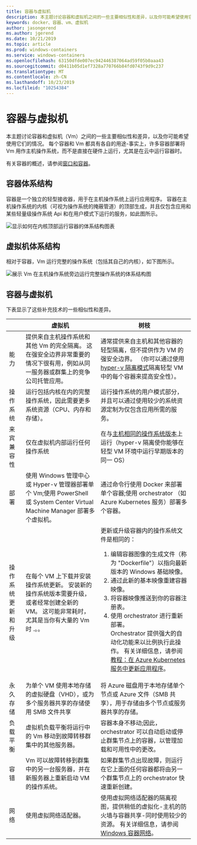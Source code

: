```yaml
---
title: 容器与虚拟机
description: 本主题讨论容器和虚拟机之间的一些主要相似性和差异，以及你可能希望使用它们的情况。 容器和虚拟机每个容器和虚拟机都具有各自的用途-事实上，许多容器部署将虚拟机用作主机操作系统，而不是直接在硬件上运行，尤其是在云中运行容器时。
keywords: docker、容器、vm、虚拟机
author: jasongerend
ms.author: jgerend
ms.date: 10/21/2019
ms.topic: article
ms.prod: windows-containers
ms.service: windows-containers
ms.openlocfilehash: 63150dfde007ec942446387064ad59f05b0aaa43
ms.sourcegitcommit: d0411b05d1ef7328a770766b84fd0743f9d9c237
ms.translationtype: MT
ms.contentlocale: zh-CN
ms.lasthandoff: 10/23/2019
ms.locfileid: "10254384"
---
```

# <a name="containers-vs-virtual-machines"></a>容器与虚拟机

本主题讨论容器和虚拟机（Vm）之间的一些主要相似性和差异，以及你可能希望使用它们的情况。 每个容器和 Vm 都具有各自的用途-事实上，许多容器部署将 Vm 用作主机操作系统，而不是直接在硬件上运行，尤其是在云中运行容器时。

有关容器的概述，请参阅[窗口和容器](index.md)。

## <a name="container-architecture"></a>容器体系结构

容器是一个独立的轻型接收器，用于在主机操作系统上运行应用程序。 容器在主机操作系统的内核（可视为操作系统的掩蔽管道）的顶部生成，并且仅包含应用和某些轻量级操作系统 Api 和在用户模式下运行的服务，如此图所示。

![显示如何在内核顶部运行容器的体系结构图表](media/container-diagram.svg)

## <a name="virtual-machine-architecture"></a>虚拟机体系结构

相对于容器，Vm 运行完整的操作系统（包括其自己的内核），如下图所示。

![展示 Vm 在主机操作系统旁边运行完整操作系统的体系结构图](media/virtual-machine-diagram.svg)

## <a name="containers-vs-virtual-machines"></a>容器与虚拟机

下表显示了这些补充技术的一些相似性和差异。

|                 | 虚拟机  | 树枝  |
| --------------  | ---------------- | ---------- |
| 能力       | 提供来自主机操作系统和其他 Vm 的完全隔离。 这在强安全边界非常重要的情况下很有用，例如从同一服务器或群集上的竞争公司托管应用。 | 通常提供来自主机和其他容器的轻型隔离，但不提供作为 VM 的强安全边界。 （你可以通过使用[hyper-v 隔离模式](../manage-containers/hyperv-container.md)隔离轻型 VM 中的每个容器来提高安全性）。 |
| 操作系统 | 运行包括内核在内的完整操作系统，因此需要更多系统资源（CPU、内存和存储）。 | 运行操作系统的用户模式部分，并且可以通过使用较少的系统资源定制为仅包含应用所需的服务。 |
| 来宾兼容性 | 仅在虚拟机内部运行任何操作系统 | 在与[主机相同的操作系统版本](../deploy-containers/version-compatibility.md)上运行（hyper-v 隔离使你能够在轻型 VM 环境中运行早期版本的同一 OS）
| 部署     | 使用 Windows 管理中心或 Hyper-v 管理器部署单个 Vm;使用 PowerShell 或 System Center Virtual Machine Manager 部署多个虚拟机。 | 通过命令行使用 Docker 来部署单个容器;使用 orchestrator （如 Azure Kubernetes 服务）部署多个容器。 |
| 操作系统更新和升级 | 在每个 VM 上下载并安装操作系统更新。 安装新的操作系统版本需要升级，或者经常创建全新的 VM。 这可能非常耗时，尤其是当你有大量的 Vm 时 .。。 | 更新或升级容器内的操作系统文件是相同的： <br><ol><li>编辑容器图像的生成文件（称为 "Dockerfile"）以指向最新版本的 Windows 基础映像。 </li><li>通过此新的基本映像重建容器映像。</li><li>将容器映像推送到你的容器注册表。</li> <li>使用 orchestrator 进行重新部署。<br>Orchestrator 提供强大的自动化功能来以比例执行此操作。 有关详细信息，请参阅[教程：在 Azure Kubernetes 服务中更新应用程序](https://docs.microsoft.com/azure/aks/tutorial-kubernetes-app-update)。</li></ol> |
| 永久存储 | 为单个 VM 使用本地存储的虚拟硬盘（VHD），或为多个服务器共享的存储使用 SMB 文件共享 | 将 Azure 磁盘用于本地存储单个节点或 Azure 文件（SMB 共享），用于存储由多个节点或服务器共享的存储。 |
| 负载平衡 | 虚拟机负载平衡将运行中的 Vm 移动到故障转移群集中的其他服务器。 | 容器本身不移动;因此，orchestrator 可以自动启动或停止群集节点上的容器，以管理加载和可用性中的更改。 |
| 容错 | Vm 可以故障转移到群集中的另一台服务器，并在新服务器上重新启动 VM 的操作系统。  | 如果群集节点出现故障，则运行在它上面的任何容器都将由另一个群集节点上的 orchestrator 快速重新创建。 |
| 网络     | 使用虚拟网络适配器。 | 使用虚拟网络适配器的隔离视图，提供稍低的虚拟化-主机的防火墙与容器共享-同时使用较少的资源。 有关详细信息，请参阅[Windows 容器网络](../container-networking/architecture.md)。 |